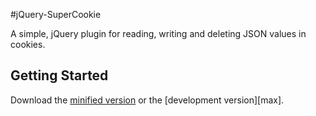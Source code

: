 #jQuery-SuperCookie

A simple, jQuery plugin for reading, writing and deleting JSON values in cookies.

## Getting Started
Download the [minified version][min] or the [development version][max].

[min]: https://github.com/tantau-horia/jquery-SuperCookie

